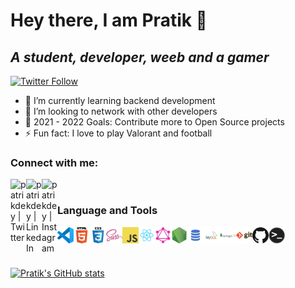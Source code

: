 # Hey there, I am Pratik 👋

## _A student, developer, weeb and a gamer_

[![Twitter Follow](https://img.shields.io/twitter/follow/patrik_dey?color=1DA1F2&logo=twitter&style=for-the-badge)](https://twitter.com/intent/follow?original_referer=https://github.com/patrik_dey&screen_name=patrik_dey)

- 🌱 I’m currently learning backend development
- 👯 I’m looking to network with other developers
- 🥅 2021 - 2022 Goals: Contribute more to Open Source projects
- ⚡ Fun fact: I love to play Valorant and football

### Connect with me:

[<img align="left" alt="patrikdey | Twitter" width="25px" src="https://cdn.jsdelivr.net/npm/simple-icons@v3/icons/twitter.svg" />](%28https://twitter.com/patrik_dey%29)

[<img align="left" alt="patrikdey | LinkedIn" width="25px" src="https://cdn.jsdelivr.net/npm/simple-icons@v3/icons/linkedin.svg" />](https://www.linkedin.com/in/pratik-dey-912b9218b/)

[<img align="left" alt="patrikdey | Instagram" width="25px" src="https://cdn.jsdelivr.net/npm/simple-icons@v3/icons/instagram.svg" />](https://www.instagram.com/pratiiiik_debe_na/)

<br />

### Language and Tools

<img align="left" alt="Visual Studio Code" width="26px" src="https://raw.githubusercontent.com/github/explore/80688e429a7d4ef2fca1e82350fe8e3517d3494d/topics/visual-studio-code/visual-studio-code.png" />

<img align="left" alt="HTML5" width="26px" src="https://raw.githubusercontent.com/github/explore/80688e429a7d4ef2fca1e82350fe8e3517d3494d/topics/html/html.png" />

<img align="left" alt="CSS3" width="26px" src="https://raw.githubusercontent.com/github/explore/80688e429a7d4ef2fca1e82350fe8e3517d3494d/topics/css/css.png" />

<img align="left" alt="Sass" width="26px" src="https://raw.githubusercontent.com/github/explore/80688e429a7d4ef2fca1e82350fe8e3517d3494d/topics/sass/sass.png" />

<img align="left" alt="JavaScript" width="26px" src="https://raw.githubusercontent.com/github/explore/80688e429a7d4ef2fca1e82350fe8e3517d3494d/topics/javascript/javascript.png" />

<img align="left" alt="React" width="26px" src="https://raw.githubusercontent.com/github/explore/80688e429a7d4ef2fca1e82350fe8e3517d3494d/topics/react/react.png" />

<img align="left" alt="GraphQL" width="26px" src="https://raw.githubusercontent.com/github/explore/80688e429a7d4ef2fca1e82350fe8e3517d3494d/topics/graphql/graphql.png" />

<img align="left" alt="Node.js" width="26px" src="https://raw.githubusercontent.com/github/explore/80688e429a7d4ef2fca1e82350fe8e3517d3494d/topics/nodejs/nodejs.png" />

<img align="left" alt="SQL" width="26px" src="https://raw.githubusercontent.com/github/explore/80688e429a7d4ef2fca1e82350fe8e3517d3494d/topics/sql/sql.png" />

<img align="left" alt="MySQL" width="26px" src="https://raw.githubusercontent.com/github/explore/80688e429a7d4ef2fca1e82350fe8e3517d3494d/topics/mysql/mysql.png" />

<img align="left" alt="MongoDB" width="26px" src="https://raw.githubusercontent.com/github/explore/80688e429a7d4ef2fca1e82350fe8e3517d3494d/topics/mongodb/mongodb.png" />

<img align="left" alt="Git" width="26px" src="https://raw.githubusercontent.com/github/explore/80688e429a7d4ef2fca1e82350fe8e3517d3494d/topics/git/git.png" />

<img align="left" alt="GitHub" width="26px" src="https://raw.githubusercontent.com/github/explore/78df643247d429f6cc873026c0622819ad797942/topics/github/github.png" />

<img align="left" alt="Terminal" width="26px" src="https://raw.githubusercontent.com/github/explore/80688e429a7d4ef2fca1e82350fe8e3517d3494d/topics/terminal/terminal.png" />

<br/>
<br/>
<br/>

[![Pratik's GitHub stats](https://github-readme-stats.vercel.app/api?username=PratikDey&show_icons=true&theme=chartreuse-dark)](https://github.com/anuraghazra/github-readme-stats)
